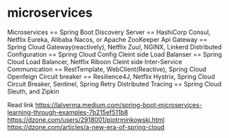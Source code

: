 # microservices


Microservices == Spring Boot 
Discovery Server ==  HashiCorp Consul, Netflix Eureka, Alibaba Nacos, or Apache ZooKeeper
Api Gateway == Spring Cloud Gateway(reactively), Netflix Zuul, NGINX, Linkerd
Distributed Configuration ==  Spring Cloud Config
Cleint side Load Balanser == Spring Cloud Load Balancer, Netflix Riboon
Cleint side Inter-Service Communication == RestTemplate, WebClient(Reactive), Spring Cloud Openfeign
Circuit breaker ==  Resilience4J, Netflix Hystrix, Spring Cloud Circuit Breaker, Sentinel, Spring Retry
Distributed Tracing == Spring Cloud Sleuth, and Zipkin

Read link
https://lalverma.medium.com/spring-boot-microservices-learning-through-examples-7b215ef511b8
https://dzone.com/users/2918001/piotrminkowski.html
https://dzone.com/articles/a-new-era-of-spring-cloud

